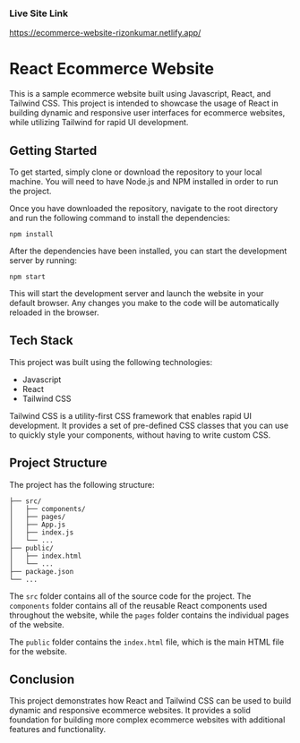 ### Live Site Link
https://ecommerce-website-rizonkumar.netlify.app/

# React Ecommerce Website

This is a sample ecommerce website built using Javascript, React, and Tailwind CSS. This project is intended to showcase the usage of React in building dynamic and responsive user interfaces for ecommerce websites, while utilizing Tailwind for rapid UI development.

## Getting Started

To get started, simply clone or download the repository to your local machine. You will need to have Node.js and NPM installed in order to run the project.

Once you have downloaded the repository, navigate to the root directory and run the following command to install the dependencies:

```
npm install
```

After the dependencies have been installed, you can start the development server by running:

```
npm start
```

This will start the development server and launch the website in your default browser. Any changes you make to the code will be automatically reloaded in the browser.

## Tech Stack

This project was built using the following technologies:

- Javascript
- React
- Tailwind CSS

Tailwind CSS is a utility-first CSS framework that enables rapid UI development. It provides a set of pre-defined CSS classes that you can use to quickly style your components, without having to write custom CSS. 

## Project Structure

The project has the following structure:

```
├── src/
│   ├── components/
│   ├── pages/
│   ├── App.js
│   ├── index.js
│   └── ...
├── public/
│   ├── index.html
│   └── ...
├── package.json
└── ...
```

The `src` folder contains all of the source code for the project. The `components` folder contains all of the reusable React components used throughout the website, while the `pages` folder contains the individual pages of the website.

The `public` folder contains the `index.html` file, which is the main HTML file for the website.

## Conclusion

This project demonstrates how React and Tailwind CSS can be used to build dynamic and responsive ecommerce websites. It provides a solid foundation for building more complex ecommerce websites with additional features and functionality.

